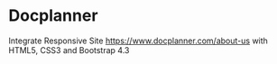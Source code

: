 # Docplanner
Integrate Responsive Site https://www.docplanner.com/about-us with HTML5, CSS3 and Bootstrap 4.3

